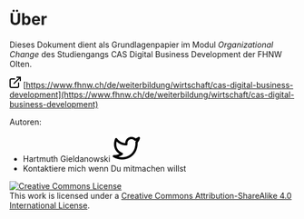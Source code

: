 # Über

Dieses Dokument dient als Grundlagenpapier im Modul _Organizational Change_ des Studiengangs CAS Digital Business Development der FHNW Olten.

![](../.gitbook/assets/external-link.png) [https://www.fhnw.ch/de/weiterbildung/wirtschaft/cas-digital-business-development](https://www.fhnw.ch/de/weiterbildung/wirtschaft/cas-digital-business-development)

Autoren:

* Hartmuth Gieldanowski ![](../.gitbook/assets/twitter%20%282%29.svg) 
* Kontaktiere mich wenn Du mitmachen willst

[![Creative Commons License](https://i.creativecommons.org/l/by-sa/4.0/88x31.png)](http://creativecommons.org/licenses/by-sa/4.0/)  
This work is licensed under a [Creative Commons Attribution-ShareAlike 4.0 International License](http://creativecommons.org/licenses/by-sa/4.0/).

